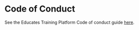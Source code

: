 # Code of Conduct

See the Educates Training Platform Code of conduct guide
[here](https://github.com/educates/educates-training-platform/blob/develop/CODE_OF_CONDUCT.md).